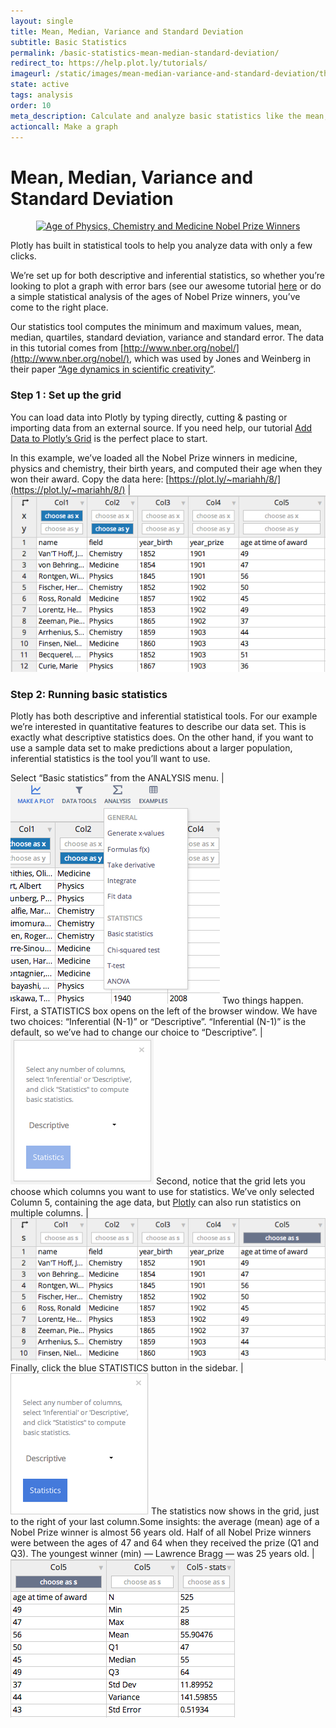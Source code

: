 ```yaml
---
layout: single
title: Mean, Median, Variance and Standard Deviation
subtitle: Basic Statistics
permalink: /basic-statistics-mean-median-standard-deviation/
redirect_to: https://help.plot.ly/tutorials/
imageurl: /static/images/mean-median-variance-and-standard-deviation/thum-mean-median-variance-and-standard-deviation.png
state: active
tags: analysis
order: 10
meta_description: Calculate and analyze basic statistics like the mean, median, variance and standard deviation online and for free with Plotly.
actioncall: Make a graph
---
```


# Mean, Median, Variance and Standard Deviation

<div>
    <a href="https://plot.ly/~chris/2730/" target="_blank" title="Age of Physics, Chemistry and Medicine Nobel Prize Winners" style="display: block; text-align: center;"><img src="https://plot.ly/~chris/2730.png" alt="Age of Physics, Chemistry and Medicine Nobel Prize Winners" style="max-width: 100%;width: 1052px;"  width="1052" onerror="this.onerror=null;this.src='https://plot.ly/404.png';" /></a>
    <script data-plotly="chris:2730" src="https://plot.ly/embed.js" async></script>
</div>

Plotly has built in statistical tools to help you analyze data with only a few clicks.

We’re set up for both descriptive and inferential statistics, so whether you’re looking to plot a graph with error bars (see our awesome tutorial [here](/how-to-make-a-graph-with-error-bars/) or do a simple statistical analysis of the ages of Nobel Prize winners, you’ve come to the right place.

Our statistics tool computes the minimum and maximum values, mean, median, quartiles, standard deviation, variance and standard error. The data in this tutorial comes from [http://www.nber.org/nobel/](http://www.nber.org/nobel/), which was used by Jones and Weinberg in their paper [“Age dynamics in scientific creativity”](http://www.pnas.org/content/108/47/18910).


### Step 1 : Set up the grid
You can load data into Plotly by typing directly, cutting &amp; pasting or importing data from an external source. If you need help, our tutorial [Add Data to Plotly’s Grid](/add-data-to-the-plotly-grid/) is the perfect place to start.

In this example, we’ve loaded all the Nobel Prize winners in medicine, physics and chemistry, their birth years, and computed their age when they won their award. Copy the data here: [https://plot.ly/~mariahh/8/](https://plot.ly/~mariahh/8/) | ![Basic statistics tutorial](/static/images/mean-median-variance-and-standard-deviation/image08.png)

### Step 2: Running basic statistics

Plotly has both descriptive and inferential statistical tools. For our example we’re interested in quantitative features to describe our data set. This is exactly what descriptive statistics does. On the other hand, if you want to use a sample data set to make predictions about a larger population, inferential statistics is the tool you’ll want to use.

Select “Basic statistics” from the ANALYSIS menu. | ![Basic Statistics tutorial](/static/images/mean-median-variance-and-standard-deviation/image00.png)
Two things happen. First, a STATISTICS box opens on the left of the browser window. We have two choices: “Inferential (N-1)” or “Descriptive”.  “Inferential (N-1)” is the default, so we’ve had to change our choice to “Descriptive”. | ![Basic Statistics Tutorial](/static/images/mean-median-variance-and-standard-deviation/image01.png)
Second, notice that the grid lets you choose which columns you want to use for statistics. We’ve only selected Column 5, containing the age data, but [Plotly](https://plot.ly) can also run statistics on multiple columns. | ![Basic Statistics Tutorial](/static/images/mean-median-variance-and-standard-deviation/image07.png)
Finally, click the blue STATISTICS button in the sidebar. | ![Basic Statistics Tutorial](/static/images/mean-median-variance-and-standard-deviation/image02.png)
The statistics now shows in the grid, just to the right of your last column.Some insights: the average (mean) age of a Nobel Prize winner is almost 56 years old. Half of all Nobel Prize winners were between the ages of 47 and 64 when they received the prize (Q1 and Q3).  The youngest winner (min) &#8212; Lawrence Bragg &#8212; was 25 years old. | ![Basic Statistics Tutorial](/static/images/mean-median-variance-and-standard-deviation/image06.png)
